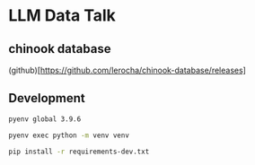 # LLM Data Talk

## chinook database

(github)[https://github.com/lerocha/chinook-database/releases]

## Development

```sh
pyenv global 3.9.6
```

```sh
pyenv exec python -m venv venv
```

```sh
pip install -r requirements-dev.txt
```
